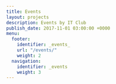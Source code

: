 ```yaml
---
title: Events
layout: projects
description: Events by IT Club
publish_date: 2017-11-01 03:00:00 +0000
menu:
  footer:
    identifier: _events_
    url: "/events/"
    weight: 2
  navigation:
    identifier: _events
    weight: 3
---
```

